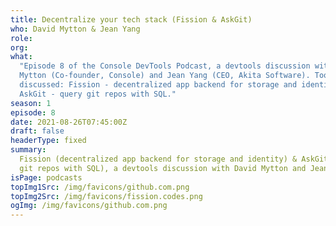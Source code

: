 ```yaml
---
title: Decentralize your tech stack (Fission & AskGit)
who: David Mytton & Jean Yang
role:
org:
what:
  "Episode 8 of the Console DevTools Podcast, a devtools discussion with David
  Mytton (Co-founder, Console) and Jean Yang (CEO, Akita Software). Tools
  discussed: Fission - decentralized app backend for storage and identity,
  AskGit - query git repos with SQL."
season: 1
episode: 8
date: 2021-08-26T07:45:00Z
draft: false
headerType: fixed
summary:
  Fission (decentralized app backend for storage and identity) & AskGit (query
  git repos with SQL), a devtools discussion with David Mytton and Jean Yang.
isPage: podcasts
topImg1Src: /img/favicons/github.com.png
topImg2Src: /img/favicons/fission.codes.png
ogImg: /img/favicons/github.com.png
---
```

